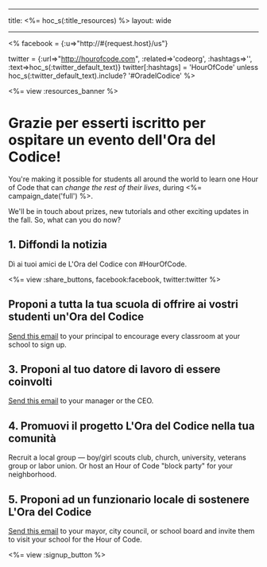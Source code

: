 * * *

title: <%= hoc_s(:title_resources) %> layout: wide

* * *

<% facebook = {:u=>"http://#{request.host}/us"}

twitter = {:url=>"http://hourofcode.com", :related=>'codeorg', :hashtags=>'', :text=>hoc_s(:twitter_default_text)} twitter[:hashtags] = 'HourOfCode' unless hoc_s(:twitter_default_text).include? '#OradelCodice' %>

<%= view :resources_banner %>

# Grazie per esserti iscritto per ospitare un evento dell'Ora del Codice!

You're making it possible for students all around the world to learn one Hour of Code that can *change the rest of their lives*, during <%= campaign_date('full') %>.

We'll be in touch about prizes, new tutorials and other exciting updates in the fall. So, what can you do now?

## 1. Diffondi la notizia

Dì ai tuoi amici de L'Ora del Codice con #HourOfCode.

<%= view :share_buttons, facebook:facebook, twitter:twitter %>

## Proponi a tutta la tua scuola di offrire ai vostri studenti un'Ora del Codice

[Send this email](<%= resolve_url('/resources#email') %>) to your principal to encourage every classroom at your school to sign up.

## 3. Proponi al tuo datore di lavoro di essere coinvolti

[Send this email](<%= resolve_url('/resources#email') %>) to your manager or the CEO.

## 4. Promuovi il progetto L'Ora del Codice nella tua comunità

Recruit a local group — boy/girl scouts club, church, university, veterans group or labor union. Or host an Hour of Code "block party" for your neighborhood.

## 5. Proponi ad un funzionario locale di sostenere L'Ora del Codice

[Send this email](<%= resolve_url('/resources#politicians') %>) to your mayor, city council, or school board and invite them to visit your school for the Hour of Code.

<%= view :signup_button %>